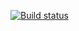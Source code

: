 [![Build status](https://ci.appveyor.com/api/projects/status/o93kdh0gda2a5tq6/branch/master?svg=true)](https://ci.appveyor.com/project/Marifad/patterns/branch/master)
